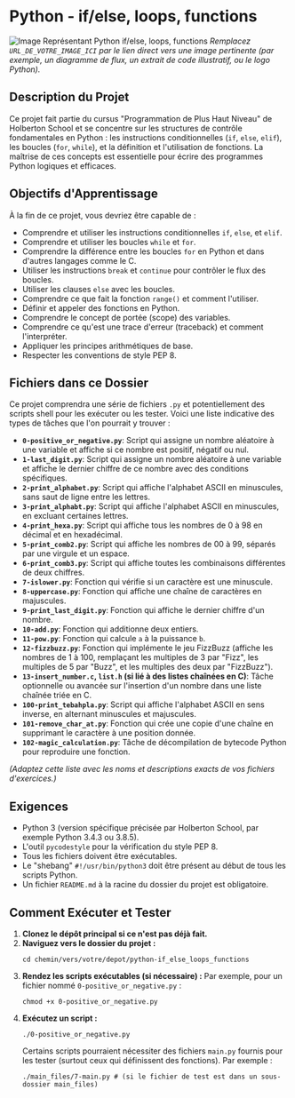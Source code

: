 # Python - if/else, loops, functions

![Image Représentant Python if/else, loops, functions](URL_DE_VOTRE_IMAGE_ICI)
*Remplacez `URL_DE_VOTRE_IMAGE_ICI` par le lien direct vers une image pertinente (par exemple, un diagramme de flux, un extrait de code illustratif, ou le logo Python).*

## Description du Projet

Ce projet fait partie du cursus "Programmation de Plus Haut Niveau" de Holberton School et se concentre sur les structures de contrôle fondamentales en Python : les instructions conditionnelles (`if`, `else`, `elif`), les boucles (`for`, `while`), et la définition et l'utilisation de fonctions. La maîtrise de ces concepts est essentielle pour écrire des programmes Python logiques et efficaces.

## Objectifs d'Apprentissage

À la fin de ce projet, vous devriez être capable de :

*   Comprendre et utiliser les instructions conditionnelles `if`, `else`, et `elif`.
*   Comprendre et utiliser les boucles `while` et `for`.
*   Comprendre la différence entre les boucles `for` en Python et dans d'autres langages comme le C.
*   Utiliser les instructions `break` et `continue` pour contrôler le flux des boucles.
*   Utiliser les clauses `else` avec les boucles.
*   Comprendre ce que fait la fonction `range()` et comment l'utiliser.
*   Définir et appeler des fonctions en Python.
*   Comprendre le concept de portée (scope) des variables.
*   Comprendre ce qu'est une trace d'erreur (traceback) et comment l'interpréter.
*   Appliquer les principes arithmétiques de base.
*   Respecter les conventions de style PEP 8.

## Fichiers dans ce Dossier

Ce projet comprendra une série de fichiers `.py` et potentiellement des scripts shell pour les exécuter ou les tester. Voici une liste indicative des types de tâches que l'on pourrait y trouver :

*   **`0-positive_or_negative.py`**: Script qui assigne un nombre aléatoire à une variable et affiche si ce nombre est positif, négatif ou nul.
*   **`1-last_digit.py`**: Script qui assigne un nombre aléatoire à une variable et affiche le dernier chiffre de ce nombre avec des conditions spécifiques.
*   **`2-print_alphabet.py`**: Script qui affiche l'alphabet ASCII en minuscules, sans saut de ligne entre les lettres.
*   **`3-print_alphabt.py`**: Script qui affiche l'alphabet ASCII en minuscules, en excluant certaines lettres.
*   **`4-print_hexa.py`**: Script qui affiche tous les nombres de 0 à 98 en décimal et en hexadécimal.
*   **`5-print_comb2.py`**: Script qui affiche les nombres de 00 à 99, séparés par une virgule et un espace.
*   **`6-print_comb3.py`**: Script qui affiche toutes les combinaisons différentes de deux chiffres.
*   **`7-islower.py`**: Fonction qui vérifie si un caractère est une minuscule.
*   **`8-uppercase.py`**: Fonction qui affiche une chaîne de caractères en majuscules.
*   **`9-print_last_digit.py`**: Fonction qui affiche le dernier chiffre d'un nombre.
*   **`10-add.py`**: Fonction qui additionne deux entiers.
*   **`11-pow.py`**: Fonction qui calcule `a` à la puissance `b`.
*   **`12-fizzbuzz.py`**: Fonction qui implémente le jeu FizzBuzz (affiche les nombres de 1 à 100, remplaçant les multiples de 3 par "Fizz", les multiples de 5 par "Buzz", et les multiples des deux par "FizzBuzz").
*   **`13-insert_number.c`, `list.h` (si lié à des listes chaînées en C)**: Tâche optionnelle ou avancée sur l'insertion d'un nombre dans une liste chaînée triée en C.
*   **`100-print_tebahpla.py`**: Script qui affiche l'alphabet ASCII en sens inverse, en alternant minuscules et majuscules.
*   **`101-remove_char_at.py`**: Fonction qui crée une copie d'une chaîne en supprimant le caractère à une position donnée.
*   **`102-magic_calculation.py`**: Tâche de décompilation de bytecode Python pour reproduire une fonction.

*(Adaptez cette liste avec les noms et descriptions exacts de vos fichiers d'exercices.)*

## Exigences

*   Python 3 (version spécifique précisée par Holberton School, par exemple Python 3.4.3 ou 3.8.5).
*   L'outil `pycodestyle` pour la vérification du style PEP 8.
*   Tous les fichiers doivent être exécutables.
*   Le "shebang" `#!/usr/bin/python3` doit être présent au début de tous les scripts Python.
*   Un fichier `README.md` à la racine du dossier du projet est obligatoire.

## Comment Exécuter et Tester

1.  **Clonez le dépôt principal si ce n'est pas déjà fait.**
2.  **Naviguez vers le dossier du projet :**
    ```
    cd chemin/vers/votre/depot/python-if_else_loops_functions
    ```
3.  **Rendez les scripts exécutables (si nécessaire) :**
    Par exemple, pour un fichier nommé `0-positive_or_negative.py` :
    ```
    chmod +x 0-positive_or_negative.py
    ```
4.  **Exécutez un script :**
    ```
    ./0-positive_or_negative.py
    ```
    Certains scripts pourraient nécessiter des fichiers `main.py` fournis pour les tester (surtout ceux qui définissent des fonctions). Par exemple :
    ```
    ./main_files/7-main.py # (si le fichier de test est dans un sous-dossier main_files)
    ```